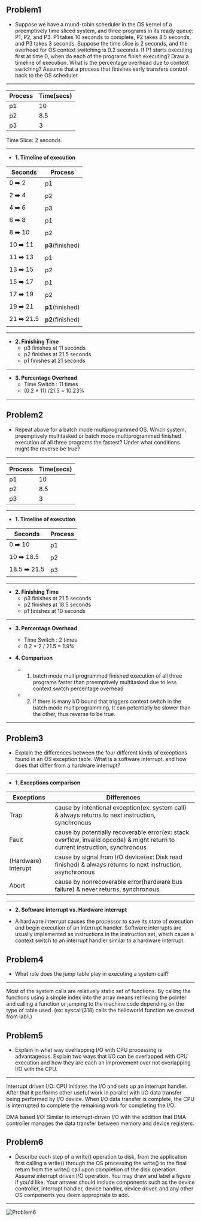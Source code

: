 Problem1
--------
* Suppose we have a round-robin scheduler in the OS kernel of a preemptively time sliced system, and three programs in its ready queue: P1, P2, and P3. P1 takes 10 seconds to complete, P2 takes 8.5 seconds, and P3 takes 3 seconds. Suppose the time slice is 2 seconds, and the overhead for OS context switching is 0.2 seconds. If P1 starts executing first at time 0, when do each of the programs finish executing? Draw a timeline of execution. What is the percentage overhead due to context switching? Assume that a process that finishes early transfers control back to the OS scheduler.


***************************

|Process|Time(secs)|
|-------|----------|
|p1|10|
|p2|8.5|
|p3|3| 
Time Slice: 2 seconds

***************************
* **1. Timeline of execution**

|Seconds|Process|
|-------|-------|
|0 :arrow_right: 2|p1|
|2 :arrow_right: 4|p2|
|4 :arrow_right: 6|p3|
|6 :arrow_right: 8|p1|
|8 :arrow_right: 10|p2|
|10 :arrow_right: 11|**p3**(finished)|
|11 :arrow_right: 13|p1|
|13 :arrow_right: 15|p2|
|15 :arrow_right: 17|p1|
|17 :arrow_right: 19|p2|
|19 :arrow_right: 21|**p1**(finished)|
|21 :arrow_right: 21.5|**p2**(finished)|

***************************
* **2. Finishing Time**
  * p3 finishes at 11 seconds
  * p2 finishes at 21.5 seconds
  * p1 finishes at 21 seconds

***************************
* **3. Percentage Overhead**
  - Time Switch : 11 times
  - (0.2 * 11) /21.5 = 10.23% 

***************************

Problem2
---------

* Repeat above for a batch mode multiprogrammed OS. Which system, preemptively multitasked or batch mode multiprogrammed finished execution of all three programs the fastest? Under what conditions might the reverse be true?

******************************************************



|Process|Time(secs)|
|-------|----------|
|p1|10|
|p2|8.5|
|p3|3| 

***************************
* **1. Timeline of execution**

|Seconds|Process|
|-------|-------|
|0 :arrow_right: 10|p1|
|10 :arrow_right: 18.5|p2|
|18.5 :arrow_right: 21.5|p3|

********************************
* **2. Finishing Time**
  * p3 finishes at 21.5 seconds
  * p2 finishes at 18.5 seconds
  * p1 finishes at 10 seconds
  

****************************

* **3. Percentage Overhead**
  - Time Switch : 2 times
  - 0.2 * 2 / 21.5 = 1.9%
  

* **4. Comparison**
  -  1. batch mode multiprogrammed finished execution of all three programs faster than preemptively multitasked due to less context switch percentage overhead
  -  2. if there is many I/O bound that triggers context switch in the batch mode multiprogramming, It can potentially be slower than the other, thus reverse to be true.

****************************

Problem3
---------
* Explain the differences between the four different kinds of exceptions found in an OS exception table. What is a software interrupt, and how does that differ from a hardware interrupt?

****************************
* **1. Exceptions comparison**

|Exceptions|Differences|
|----------|-----------|
|Trap|cause by intentional exception(ex: system call) & always returns to next instruction, synchronous |
|Fault|cause by potentially recoverable error(ex: stack overflow, invalid opcode) & might return to current instruction, synchronous |
|(Hardware) Interupt|cause by signal from I/O device(ex: Disk read finished) & always returns to next instruction, asynchronous|
|Abort| cause by nonrecoverable error(hardware bus failure) & never returns, synchronous|

****************************
* **2. Software interrupt vs. Hardware interrupt**

* A hardware interrupt causes the processor to save its state of execution and begin execution of an interrupt handler. Software interrupts are usually implemented as instructions in the instruction set, which cause a context switch to an interrupt handler similar to a hardware interrupt.


Problem4
---------
* What role does the jump table play in executing a system call?

*****************************

Most of the system calls are relatively static set of functions. By calling the functions using a simple index into the array means retrieving the pointer and calling a function or jumping to the machine code depending on the type of table used. (ex: syscall(318) calls the helloworld function we created from lab1.)


Problem5
-----------
* Explain in what way overlapping I/O with CPU processing is advantageous. Explain two ways that I/O can be overlapped with CPU execution and how they are each an improvement over not overlapping I/O with the CPU.

*****************
Interrupt driven I/O: CPU initiates the I/O and sets up an interrupt handler. After that it performs other useful work in parallel with I/O data transfer being performed by I/O device. When I/O data transfer is complete, the CPU is interrupted to complete the remaining work for completing the I/O. 

DMA based I/O: Similar to interrupt-driven I/O with the addition that DMA controller manages the data transfer between memory and device registers. 


Problem6
----------
* Describe each step of a write() operation to disk, from the application first calling a write() through the OS processing the write() to the final return from the write() call upon completion of the disk operation. Assume interrupt driven I/O operation. You may draw and label a figure if you'd like. Your answer should include components such as the device controller, interrupt handler, device handler, device driver, and any other OS components you deem appropriate to add.

************

![Problem6](http://s30.postimg.org/6yvc2gau9/img001.jpg)
